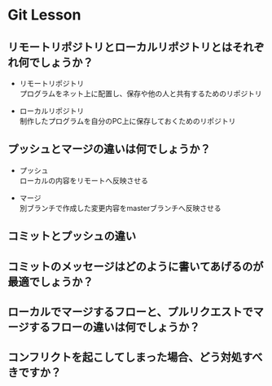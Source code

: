 # Git Lesson

## リモートリポジトリとローカルリポジトリとはそれぞれ何でしょうか？

- リモートリポジトリ<br>
  プログラムをネット上に配置し、保存や他の人と共有するためのリポジトリ

- ローカルリポジトリ<br>
  制作したプログラムを自分のPC上に保存しておくためのリポジトリ 

## プッシュとマージの違いは何でしょうか？
- プッシュ<br>
  ローカルの内容をリモートへ反映させる

- マージ<br>
  別ブランチで作成した変更内容をmasterブランチへ反映させる



## コミットとプッシュの違い



## コミットのメッセージはどのように書いてあげるのが最適でしょうか？



## ローカルでマージするフローと、プルリクエストでマージするフローの違いは何でしょうか？



## コンフリクトを起こしてしまった場合、どう対処すべきですか？